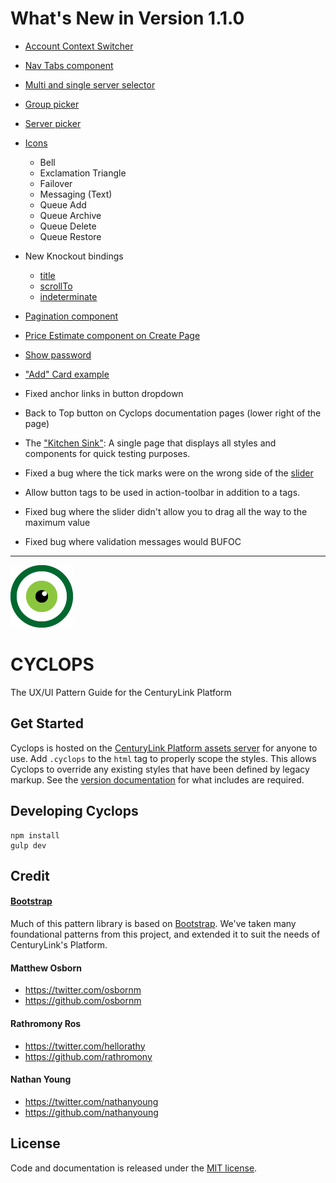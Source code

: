 # What's New in Version 1.1.0
- [Account Context Switcher](http://assets.ctl.io/cyclops/1.1.0/components.html#accountSwitcher)
- [Nav Tabs component](http://assets.ctl.io/cyclops/1.1.0/components.html#navTabs)
- [Multi and single server selector](http://assets.ctl.io/cyclops/1.1.0/forms.html#hierarchyPicker)
- [Group picker](http://assets.ctl.io/cyclops/1.1.0/forms.html#groupPicker)
- [Server picker](http://assets.ctl.io/cyclops/1.1.0/forms.html#serverPicker)
- [Icons](http://assets.ctl.io/cyclops/1.1.0/icons.html)
  - Bell
  - Exclamation Triangle
  - Failover
  - Messaging (Text)
  - Queue Add
  - Queue Archive
  - Queue Delete
  - Queue Restore

- New Knockout bindings
  - [title](http://assets.ctl.io/cyclops/1.1.0/bindings.html#title)
  - [scrollTo](http://assets.ctl.io/cyclops/1.1.0/bindings.html#scrollTo)
  - [indeterminate](http://assets.ctl.io/cyclops/1.1.0/bindings.html#indeterminate)

- [Pagination component](http://assets.ctl.io/cyclops/1.1.0/components.html#pagination)
- [Price Estimate component on Create Page](http://assets.ctl.io/cyclops/1.1.0/components.html#priceEstimate)
- [Show password](http://assets.ctl.io/cyclops/1.1.0/components.html#showPassword)
- ["Add" Card example](http://assets.ctl.io/cyclops/1.1.0/cards.html#addCard)
- Fixed anchor links in button dropdown
- Back to Top button on Cyclops documentation pages (lower right of the page)
- The ["Kitchen Sink"](http://assets.ctl.io/cyclops/1.1.0/all.html): A single page that displays all styles and components for quick testing purposes.
- Fixed a bug where the tick marks were on the wrong side of the [slider](http://assets.ctl.io/cyclops/1.1.0/forms.html#slider)
- Allow button tags to be used in action-toolbar in addition to a tags.
- Fixed bug where the slider didn't allow you to drag all the way to the maximum value
- Fixed bug where validation messages would BUFOC

--------------------------------------------------------------------------------

[![CenturyLink Cyclops](www/assets/img/centurylink-cyclops.png)](http://assets.ctl.io/)

# CYCLOPS
The UX/UI Pattern Guide for the CenturyLink Platform

## Get Started
Cyclops is hosted on the [CenturyLink Platform assets server](http://assets.ctl.io/) for anyone to use. Add `.cyclops` to the `html` tag to properly scope the styles. This allows Cyclops to override any existing styles that have been defined by legacy markup. See the [version documentation](http://assets.ctl.io/) for what includes are required.

## Developing Cyclops

```
npm install
gulp dev
```

## Credit

#### [Bootstrap](http://getbootstrap.com/)
Much of this pattern library is based on [Bootstrap](http://getbootstrap.com/). We've taken many foundational patterns from this project, and extended it to suit the needs of CenturyLink's Platform.

#### Matthew Osborn
* https://twitter.com/osbornm
* https://github.com/osbornm

#### Rathromony Ros
* https://twitter.com/hellorathy
* https://github.com/rathromony

#### Nathan Young
* https://twitter.com/nathanyoung
* https://github.com/nathanyoung

## License

Code and documentation is released under the [MIT license](https://github.com/CenturyLinkCloud/Cyclops/blob/master/LICENSE).

